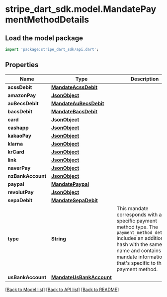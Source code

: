 # stripe_dart_sdk.model.MandatePaymentMethodDetails

## Load the model package
```dart
import 'package:stripe_dart_sdk/api.dart';
```

## Properties
Name | Type | Description | Notes
------------ | ------------- | ------------- | -------------
**acssDebit** | [**MandateAcssDebit**](MandateAcssDebit.md) |  | [optional] 
**amazonPay** | [**JsonObject**](.md) |  | [optional] 
**auBecsDebit** | [**MandateAuBecsDebit**](MandateAuBecsDebit.md) |  | [optional] 
**bacsDebit** | [**MandateBacsDebit**](MandateBacsDebit.md) |  | [optional] 
**card** | [**JsonObject**](.md) |  | [optional] 
**cashapp** | [**JsonObject**](.md) |  | [optional] 
**kakaoPay** | [**JsonObject**](.md) |  | [optional] 
**klarna** | [**JsonObject**](.md) |  | [optional] 
**krCard** | [**JsonObject**](.md) |  | [optional] 
**link** | [**JsonObject**](.md) |  | [optional] 
**naverPay** | [**JsonObject**](.md) |  | [optional] 
**nzBankAccount** | [**JsonObject**](.md) |  | [optional] 
**paypal** | [**MandatePaypal**](MandatePaypal.md) |  | [optional] 
**revolutPay** | [**JsonObject**](.md) |  | [optional] 
**sepaDebit** | [**MandateSepaDebit**](MandateSepaDebit.md) |  | [optional] 
**type** | **String** | This mandate corresponds with a specific payment method type. The `payment_method_details` includes an additional hash with the same name and contains mandate information that's specific to that payment method. | 
**usBankAccount** | [**MandateUsBankAccount**](MandateUsBankAccount.md) |  | [optional] 

[[Back to Model list]](../README.md#documentation-for-models) [[Back to API list]](../README.md#documentation-for-api-endpoints) [[Back to README]](../README.md)


